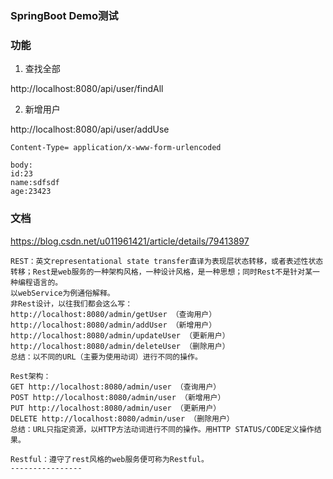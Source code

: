 ### SpringBoot Demo测试
### 功能
1.  查找全部

http://localhost:8080/api/user/findAll

2. 新增用户

http://localhost:8080/api/user/addUse
```
Content-Type= application/x-www-form-urlencoded

body: 
id:23
name:sdfsdf
age:23423
```

### 文档
https://blog.csdn.net/u011961421/article/details/79413897
```
REST：英文representational state transfer直译为表现层状态转移，或者表述性状态转移；Rest是web服务的一种架构风格，一种设计风格，是一种思想；同时Rest不是针对某一种编程语言的。 
以webService为例通俗解释。 
非Rest设计，以往我们都会这么写： 
http://localhost:8080/admin/getUser （查询用户） 
http://localhost:8080/admin/addUser （新增用户） 
http://localhost:8080/admin/updateUser （更新用户） 
http://localhost:8080/admin/deleteUser （删除用户） 
总结：以不同的URL（主要为使用动词）进行不同的操作。

Rest架构： 
GET http://localhost:8080/admin/user （查询用户） 
POST http://localhost:8080/admin/user （新增用户） 
PUT http://localhost:8080/admin/user （更新用户） 
DELETE http://localhost:8080/admin/user （删除用户） 
总结：URL只指定资源，以HTTP方法动词进行不同的操作。用HTTP STATUS/CODE定义操作结果。

Restful：遵守了rest风格的web服务便可称为Restful。
----------------
```




